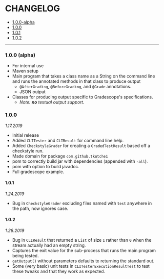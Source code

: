 # CHANGELOG

- [1.0.0-alpha](#1.0.0-(alpha))
- [1.0.0](#1.0.0)
- [1.0.1](#1.0.1)
- [1.0.2](#1.0.2)

---

### 1.0.0 (alpha)
- For internal use
- Maven setup
- Main program that takes a class name as a String on the command line and runs the annotated methods in that class to produce output
  - `@AfterGrading`, `@BeforeGrading`, and `@Grade` annotations.
  - JSON output
- Classes for producing output specific to Gradescope's specifications.
  - _Note: **no** textual output support._


### 1.0.0
_1.17.2019_
- Initial release
- Added `CLITester` and `CLIResult` for command line help.
- Added `CheckstyleGrader` for creating a `GradedTestResult` based off a checkstyle run.
- Made domain for package `com.github.tkutche1`
- pom to correctly build jar with dependencies (appended with `-all`).
- pom with option to build javadoc.
- Full gradescope example.

#### 1.0.1
_1.24.2019_
- Bug in `CheckstyleGrader` excluding files named with `test` anywhere in the path, now ignores case.

#### 1.0.2
_1.28.2019_
- Bug in `CLIResult` that returned a `List` of size `1` rather than `0` when the stream actually had an empty string.
- Captures the exit value for the sub-process that runs the main program being tested.
- `getOutput()` without parameters defaults to returning the standard out.
- Some (very basic) unit tests in `CLITesterExecutionResultTest` to test these tweaks and that they work as expected.


